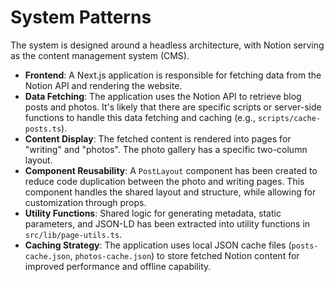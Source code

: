 # System Patterns

The system is designed around a headless architecture, with Notion serving as the content management system (CMS).

- **Frontend**: A Next.js application is responsible for fetching data from the Notion API and rendering the website.
- **Data Fetching**: The application uses the Notion API to retrieve blog posts and photos. It's likely that there are specific scripts or server-side functions to handle this data fetching and caching (e.g., `scripts/cache-posts.ts`).
- **Content Display**: The fetched content is rendered into pages for "writing" and "photos". The photo gallery has a specific two-column layout.
- **Component Reusability**: A `PostLayout` component has been created to reduce code duplication between the photo and writing pages. This component handles the shared layout and structure, while allowing for customization through props.
- **Utility Functions**: Shared logic for generating metadata, static parameters, and JSON-LD has been extracted into utility functions in `src/lib/page-utils.ts`.
- **Caching Strategy**: The application uses local JSON cache files (`posts-cache.json`, `photos-cache.json`) to store fetched Notion content for improved performance and offline capability.

